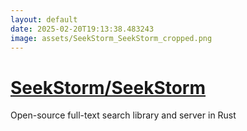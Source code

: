 ```yaml
---
layout: default
date: 2025-02-20T19:13:38.483243
image: assets/SeekStorm_SeekStorm_cropped.png
---
```


# [SeekStorm/SeekStorm](https://github.com/SeekStorm/SeekStorm)

Open-source full-text search library and server in Rust
